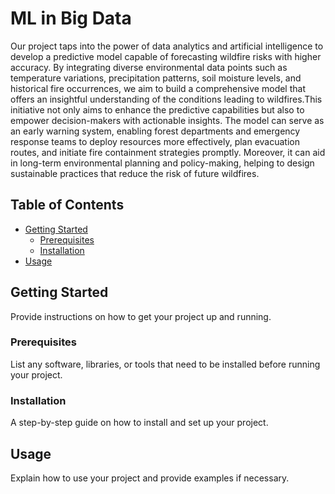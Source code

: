 # ML in Big Data

Our project taps into the power of data analytics and artificial intelligence to develop a predictive model capable of forecasting wildfire risks with higher accuracy. By integrating diverse environmental data points such as temperature variations, precipitation patterns, soil moisture levels, and historical fire occurrences, we aim to build a comprehensive model that offers an insightful understanding of the conditions leading to wildfires.This initiative not only aims to enhance the predictive capabilities but also to empower decision-makers with actionable insights. The model can serve as an early warning system, enabling forest departments and emergency response teams to deploy resources more effectively, plan evacuation routes, and initiate fire containment strategies promptly. Moreover, it can aid in long-term environmental planning and policy-making, helping to design sustainable practices that reduce the risk of future wildfires.


## Table of Contents


- [Getting Started](#getting-started)
  - [Prerequisites](#prerequisites)
  - [Installation](#installation)
- [Usage](#usage)


## Getting Started

Provide instructions on how to get your project up and running.

### Prerequisites

List any software, libraries, or tools that need to be installed before running your project.

### Installation

A step-by-step guide on how to install and set up your project.

## Usage

Explain how to use your project and provide examples if necessary.


